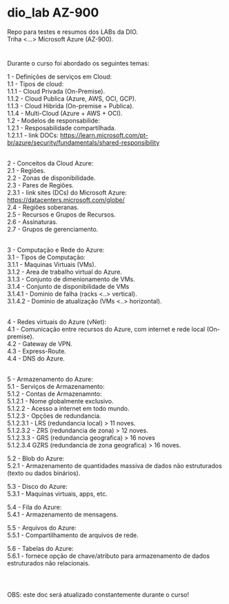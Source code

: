 # dio_lab AZ-900

Repo para testes e resumos dos LABs da DIO.</br >
Triha <...> Microsoft Azure (AZ-900).

#

Durante o curso foi abordado os seguintes temas:

1 - Definições de serviços em Cloud:</br >
 1.1 - Tipos de cloud:</br >
  1.1.1 - Cloud Privada (On-Premise).</br >
  1.1.2 - Cloud Publica (Azure, AWS, OCI, GCP).</br >
  1.1.3 - Cloud Hibrida (On-premise + Publica).</br >
  1.1.4 - Multi-Cloud (Azure + AWS + OCI).</br >
 1.2 - Modelos de responsabilide:</br > 
  1.2.1 - Resposabilidade compartilhada.</br >
   1.2.1.1 - link DOCs: https://learn.microsoft.com/pt-br/azure/security/fundamentals/shared-responsibility</br > </br >

2 - Conceitos da Cloud Azure:</br >
 2.1 - Regiões.</br >
 2.2 - Zonas de disponibilidade.</br >
 2.3 - Pares de Regiões.</br >
  2.3.1 - link sites (DCs) do Microsoft Azure: https://datacenters.microsoft.com/globe/</br >
 2.4 - Regiões soberanas.</br >
 2.5 - Recursos e Grupos de Recursos.</br >
 2.6 - Assinaturas.</br >
 2.7 - Grupos de gerenciamento.</br ></br >

3 - Computação e Rede do Azure:</br >
 3.1 - Tipos de Computação:</br >
  3.1.1 - Maquinas Virtuais (VMs).</br >
  3.1.2 - Area de trabalho virtual do Azure.</br >
  3.1.3 - Conjunto de dimenionamento de VMs.</br >
  3.1.4 - Conjunto de disponibilidade de VMs</br >
   3.1.4.1 - Dominio de falha (racks <..> vertical).</br >
   3.1.4.2 - Dominio de atualização (VMs <..> horizontal).</br ></br >

4 - Redes virtuais do Azure (vNet):</br >
 4.1 - Comunicação entre recursos do Azure, com internet e rede local (On-premise).</br >
 4.2 - Gateway de VPN.</br >
 4.3 - Express-Route.</br >
 4.4 - DNS do Azure.</br ></br >

5 - Armazenamento do Azure:</br >
 5.1 - Serviços de Armazenamento:</br >
  5.1.2 - Contas de Armazenamnto:</br >
   5.1.2.1 - Nome globalmente exclusivo.</br >
   5.1.2.2 - Acesso a internet em todo mundo.</br >
   5.1.2.3 - Opções de redundancia.</br >
    5.1.2.3.1 - LRS (redundancia local) > 11 noves.</br >
    5.1.2.3.2 - ZRS (redundancia de zona) > 12 noves.</br >
    5.1.2.3.3 - GRS (redundancia geografica) > 16 noves</br >
    5.1.2.3.4 GZRS (redundancia de zona geografica) > 16 noves.</br >
 
 5.2 - Blob do Azure:</br >
  5.2.1 - Armazenamento de quantidades massiva de dados não estruturados (texto ou dados binários).</br >
 
 5.3 - Disco do Azure:</br >
  5.3.1 - Maquinas virtuais, apps, etc.</br >
		
 5.4 - Fila do Azure:</br >
  5.4.1 - Armazenamento de mensagens.</br >
 
 5.5 - Arquivos do Azure:</br >
  5.5.1 - Compartilhamento de arquivos de rede.</br >

 5.6 - Tabelas do Azure:</br >
  5.6.1 - fornece opção de chave/atributo para armazenamento de dados estruturados não relacionais.</br ></br >
  
#

OBS: este doc será atualizado constantemente durante o curso!</br >

#
